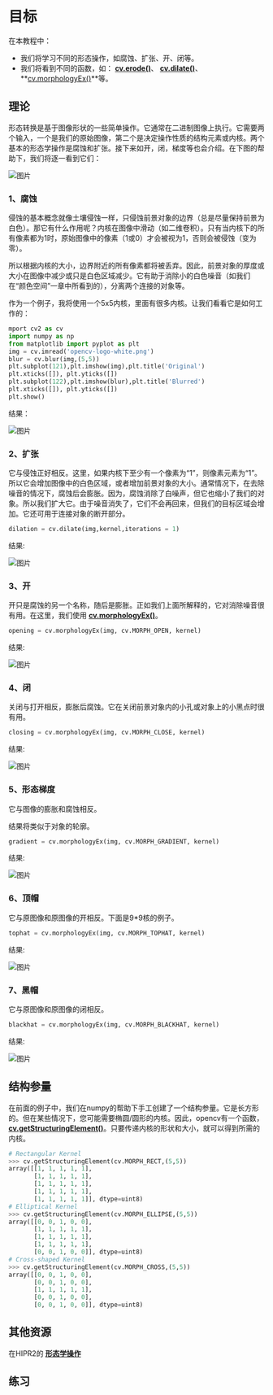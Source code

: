 # 目标

在本教程中：

* 我们将学习不同的形态操作，如腐蚀、扩张、开、闭等。
* 我们将看到不同的函数，如： **[cv.erode()](https://docs.opencv.org/4.0.0/d4/d86/group__imgproc__filter.html#gaeb1e0c1033e3f6b891a25d0511362aeb)**、 **[cv.dilate()](https://docs.opencv.org/4.0.0/d4/d86/group__imgproc__filter.html#ga4ff0f3318642c4f469d0e11f242f3b6c)**、 **[cv.morphologyEx()](https://docs.opencv.org/4.0.0/d4/d86/group__imgproc__filter.html#ga67493776e3ad1a3df63883829375201f)**等。

## 理论

形态转换是基于图像形状的一些简单操作。它通常在二进制图像上执行。它需要两个输入，一个是我们的原始图像，第二个是决定操作性质的结构元素或内核。两个基本的形态学操作是腐蚀和扩张。接下来如开，闭，梯度等也会介绍。在下图的帮助下，我们将逐一看到它们：

![图片](./img/Morphological_Transformations_1.jpg)

### 1、腐蚀

侵蚀的基本概念就像土壤侵蚀一样，只侵蚀前景对象的边界（总是尽量保持前景为白色）。那它有什么作用呢？内核在图像中滑动（如二维卷积）。只有当内核下的所有像素都为1时，原始图像中的像素（1或0）才会被视为1，否则会被侵蚀（变为零）。

所以根据内核的大小，边界附近的所有像素都将被丢弃。因此，前景对象的厚度或大小在图像中减少或只是白色区域减少。它有助于消除小的白色噪音（如我们在“颜色空间”一章中所看到的），分离两个连接的对象等。

作为一个例子，我将使用一个5x5内核，里面有很多内核。让我们看看它是如何工作的：

```python
mport cv2 as cv
import numpy as np
from matplotlib import pyplot as plt
img = cv.imread('opencv-logo-white.png')
blur = cv.blur(img,(5,5))
plt.subplot(121),plt.imshow(img),plt.title('Original')
plt.xticks([]), plt.yticks([])
plt.subplot(122),plt.imshow(blur),plt.title('Blurred')
plt.xticks([]), plt.yticks([])
plt.show()
```

结果：

![图片](./img/Morphological_Transformations_2.jpg)

### 2、扩张

它与侵蚀正好相反。这里，如果内核下至少有一个像素为“1”，则像素元素为“1”。所以它会增加图像中的白色区域，或者增加前景对象的大小。通常情况下，在去除噪音的情况下，腐蚀后会膨胀。因为，腐蚀消除了白噪声，但它也缩小了我们的对象。所以我们扩大它。由于噪音消失了，它们不会再回来，但我们的目标区域会增加。它还可用于连接对象的断开部分。

```python
dilation = cv.dilate(img,kernel,iterations = 1)
```

结果:

![图片](./img/Morphological_Transformations_3.jpg)

### 3、开

开只是腐蚀的另一个名称，随后是膨胀。正如我们上面所解释的，它对消除噪音很有用。在这里，我们使用 **[cv.morphologyEx()](https://docs.opencv.org/4.0.0/d4/d86/group__imgproc__filter.html#ga67493776e3ad1a3df63883829375201f)**。


```python
opening = cv.morphologyEx(img, cv.MORPH_OPEN, kernel)
```

结果:

![图片](./img/Morphological_Transformations_4.jpg)

### 4、闭

关闭与打开相反，膨胀后腐蚀。它在关闭前景对象内的小孔或对象上的小黑点时很有用。

```python
closing = cv.morphologyEx(img, cv.MORPH_CLOSE, kernel)
```

结果:

![图片](./img/Morphological_Transformations_5.jpg)

### 5、形态梯度

它与图像的膨胀和腐蚀相反。

结果将类似于对象的轮廓。

```python
gradient = cv.morphologyEx(img, cv.MORPH_GRADIENT, kernel)
```

结果:

![图片](./img/Morphological_Transformations_6.jpg)

### 6、顶帽

它与原图像和原图像的开相反。下面是9*9核的例子。

```python
tophat = cv.morphologyEx(img, cv.MORPH_TOPHAT, kernel)
```

结果:

![图片](./img/Morphological_Transformations_7.jpg)

### 7、黑帽

它与原图像和原图像的闭相反。

```python
blackhat = cv.morphologyEx(img, cv.MORPH_BLACKHAT, kernel)
```

结果:

![图片](./img/Morphological_Transformations_8.jpg)

## 结构参量

在前面的例子中，我们在numpy的帮助下手工创建了一个结构参量。它是长方形的。但在某些情况下，您可能需要椭圆/圆形的内核。因此，opencv有一个函数，**[cv.getStructuringElement()](https://docs.opencv.org/4.0.0/d4/d86/group__imgproc__filter.html#gac342a1bb6eabf6f55c803b09268e36dc)**。只要传递内核的形状和大小，就可以得到所需的内核。

```python
# Rectangular Kernel
>>> cv.getStructuringElement(cv.MORPH_RECT,(5,5))
array([[1, 1, 1, 1, 1],
       [1, 1, 1, 1, 1],
       [1, 1, 1, 1, 1],
       [1, 1, 1, 1, 1],
       [1, 1, 1, 1, 1]], dtype=uint8)
# Elliptical Kernel
>>> cv.getStructuringElement(cv.MORPH_ELLIPSE,(5,5))
array([[0, 0, 1, 0, 0],
       [1, 1, 1, 1, 1],
       [1, 1, 1, 1, 1],
       [1, 1, 1, 1, 1],
       [0, 0, 1, 0, 0]], dtype=uint8)
# Cross-shaped Kernel
>>> cv.getStructuringElement(cv.MORPH_CROSS,(5,5))
array([[0, 0, 1, 0, 0],
       [0, 0, 1, 0, 0],
       [1, 1, 1, 1, 1],
       [0, 0, 1, 0, 0],
       [0, 0, 1, 0, 0]], dtype=uint8)
```

## 其他资源

在HIPR2的 **[形态学操作](http://homepages.inf.ed.ac.uk/rbf/HIPR2/morops.htm)**

## 练习
